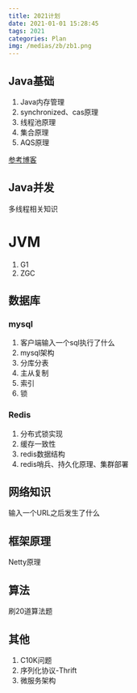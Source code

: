 ```yaml
---
title: 2021计划
date: 2021-01-01 15:28:45
tags: 2021
categories: Plan
img: /medias/zb/zb1.png
---
```

## Java基础

1. Java内存管理
2. synchronized、cas原理
3. 线程池原理
4. 集合原理
5. AQS原理

[参考博客](https://hollischuang.github.io/toBeTopJavaer/#/menu)

## Java并发
多线程相关知识

# JVM
1. G1 
2. ZGC


## 数据库
### mysql
<!--何登城博客-->
1. 客户端输入一个sql执行了什么
2. mysql架构
3. 分库分表
4. 主从复制
5. 索引
6. 锁

### Redis
1. 分布式锁实现
2. 缓存一致性
3. redis数据结构
4. redis哨兵、持久化原理、集群部署

## 网络知识
输入一个URL之后发生了什么


## 框架原理
Netty原理


## 算法
刷20道算法题

## 其他
1. C10K问题
2. 序列化协议-Thrift
3. 微服务架构
